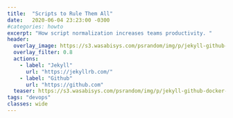 ```yaml
---
title:  "Scripts to Rule Them All"
date:   2020-06-04 23:23:00 -0300
#categories: howto
excerpt: "How script normalization increases teams productivity. "
header:
  overlay_image: https://s3.wasabisys.com/psrandom/img/p/jekyll-github-docker-header-overlay.jpg
  overlay_filter: 0.8
  actions:
    - label: "Jekyll"
      url: "https://jekyllrb.com/"
    - label: "Github"
      url: "https://github.com"
  teaser: https://s3.wasabisys.com/psrandom/img/p/jekyll-github-docker-header-teaser.jpg
tags: "devops" 
classes: wide
---
```

